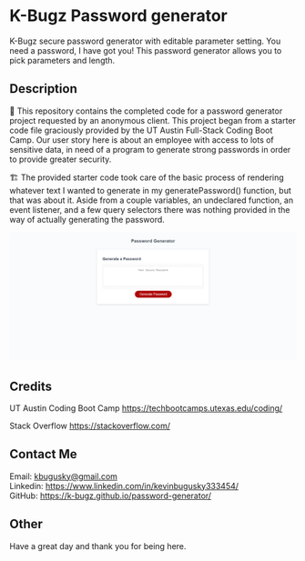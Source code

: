 # K-Bugz Password generator

K-Bugz secure password generator with editable parameter setting. You need a password, I have got you! This password generator allows you to pick parameters and length. 

## Description

🔐 This repository contains the completed code for a password generator project requested by an anonymous client. This project began from a starter code file graciously provided by the UT Austin Full-Stack Coding Boot Camp. Our user story here is about an employee with access to lots of sensitive data, in need of a program to generate strong passwords in order to provide greater security.

🏗️ The provided starter code took care of the basic process of rendering whatever text I wanted to generate in my generatePassword() function, but that was about it. Aside from a couple variables, an undeclared function, an event listener, and a few query selectors there was nothing provided in the way of actually generating the password.

![picture of deployed site](images/rmIMG1.png)

## Credits
UT Austin Coding Boot Camp https://techbootcamps.utexas.edu/coding/

Stack Overflow https://stackoverflow.com/

<!-- Links to your social media accounts -->
## Contact Me
Email: kbugusky@gmail.com <br>
Linkedin: https://www.linkedin.com/in/kevinbugusky333454/ <br>
GitHub: https://k-bugz.github.io/password-generator/

## Other 

Have a great day and thank you for being here. 
